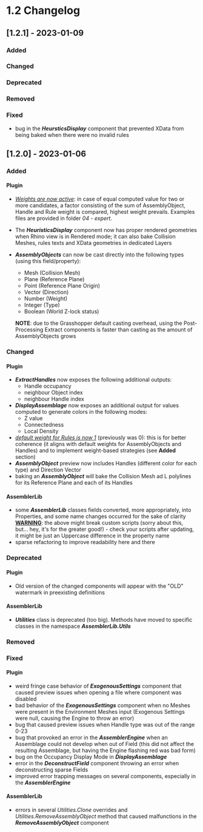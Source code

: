 # 1.2 Changelog

## [1.2.1] - 2023-01-09
### Added
### Changed
### Deprecated
### Removed
### Fixed
- bug in the **_HeursticsDisplay_** component that prevented XData from being baked when there were no invalid rules

## [1.2.0] - 2023-01-06
### Added
#### Plugin
- <u>_Weights are now active_</u>: in case of equal computed value for two or more candidates, a factor consisting of the sum of AssemblyObject, Handle and Rule weight is compared, highest weight prevails. Examples files are provided in folder _04 - expert_.
- The **_HeuristicsDisplay_** component now has proper rendered geometries when Rhino view is in Rendered mode; it can also bake Collision Meshes, rules texts and XData geometries in dedicated Layers
- **_AssemblyObjects_** can now be cast directly into the following types (using this field/property):
    - Mesh (Collision Mesh)
    - Plane (Reference Plane)
    - Point (Reference Plane Origin)
    - Vector (Direction)
    - Number (Weight)
    - Integer (Type)
    - Boolean (World Z-lock status)

    **NOTE**: due to the Grasshopper default casting overhead, using the Post-Processing Extract components is faster than casting as the amount of AssemblyObjects grows

### Changed
#### Plugin
- **_ExtractHandles_** now exposes the following additional outputs:
    - Handle occupancy
    - neighbour Object index
    - neighbour Handle index
- **_DisplayAssemblage_** now exposes an additional output for values computed to generate colors in the following modes:
    - Z value
    - Connectedness
    - Local Density
- <u>_default weight for Rules is now 1_</u> (previously was 0): this is for better coherence (it aligns with default weights for AssemblyObjects and Handles) and to implement weight-based strategies (see **Added** section)
- **_AssemblyObject_** preview now includes Handles (different color for each type) and Direction Vector
- baking an **_AssemblyObject_** will bake the Collision Mesh ad L polylines for its Reference Plane and each of its Handles
#### AssemblerLib
- some **_AssemblerLib_** classes fields converted, more appropriately, into Properties, and some name changes occurred for the sake of clarity
<u>**WARNING**</u>: the above might break custom scripts (sorry about this, but... hey, it's for the greater good!) - check your scripts after updating, it might be just an Uppercase difference in the property name
- sparse refactoring to improve readability here and there

### Deprecated
#### Plugin
- Old version of the changed components will appear with the "OLD" watermark in preexisting definitions
#### AssemblerLib
- _**Utilities**_ class is deprecated (too big). Methods have moved to specific classes in the namespace _**AssemblerLib.Utils**_

### Removed

### Fixed
#### Plugin
- weird fringe case behavior of **_ExogenousSettings_** component that caused preview issues when opening a file where component was disabled
- bad behavior of the **_ExogenousSettings_** component when no Meshes were present in the Environment Meshes input (Exogenous Settings were null, causing the Engine to throw an error)
- bug that caused preview issues when Handle type was out of the range 0-23
- bug that provoked an error in the **_AssemblerEngine_** when an Assemblage could not develop when out of Field (this did not affect the resulting Assemblage, but having the Engine flashing red was bad form)
- bug on the Occupancy Display Mode in **_DisplayAssemblage_**
- error in the **_DeconstructField_** component throwing an error when deconstructing sparse Fields
- improved error trapping messages on several components, especially in the **_AssemblerEngine_**
#### AssemblerLib
- errors in several *_Utilities.Clone_* overrides and *_Utilities.RemoveAssemblyObject_* method that caused malfunctions in the **_RemoveAssemblyObject_** component